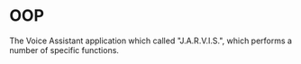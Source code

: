 # OOP
The Voice Assistant application which called "J.A.R.V.I.S.", which performs a number of specific functions.
